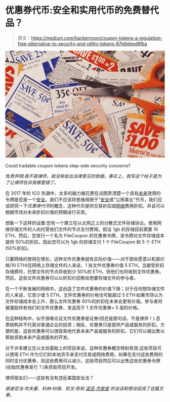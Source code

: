 # 优惠券代币:安全和实用代币的免费替代品？

> 原文：<https://medium.com/hackernoon/coupon-tokens-a-regulation-free-alternative-to-security-and-utility-tokens-87b6ebed8fba>

![](img/f93f98896e103a5d471fbf3da2af75f0.png)

Could tradable coupon tokens step-side security concerns?

*免责声明:我不是律师，我没有给出法律意见的依据。事实上，我写这个帖子是为了让律师告诉我哪里错了。*

在 2017 年的 ICO 热潮中，太多的脑力被花费在试图弄清楚一个具有[未来](https://hackernoon.com/tagged/future)效用的令牌是否是一个[安全](https://hackernoon.com/tagged/security)。我们不应该将思维局限于"[安全](https://hackernoon.com/tagged/security)或"公用事业"代币，我们应该研究一下*优惠券代币*的概念，这种代币提供交易折扣或[网络](https://hackernoon.com/tagged/network)费用折扣，并且可以根据市场对未来折扣价值的预期进行买卖。

想象一下这样的设置:您有一个建立在以太网之上的分散式文件存储协议。使用网络存储文件的人向托管他们文件的节点支付费用。假设 1gb 的存储目前需要 10 ETH。然后，您发行一个名为 FileCoupon 的优惠券令牌，该令牌对文件存储成本提供 50%的折扣，因此您可以为 1gb 的存储支付 1 个 FileCoupon 和 5 个 ETH (50%折扣)。

只要网络的使用在增长，这种文件优惠券就有实际价值——对于那些愿意以机架价格(10 ETH)在网络上存储文件的人来说，1 张文件优惠券价值 5 ETH。当接受折扣存储费时，托管文件的节点将收到少 50%的 ETH，但他们也将收到文件优惠券。然后，这些文件优惠券可以以折扣价回售给想要存储文件的参与者。

在一个不断发展的网络中，这创造了文件优惠券的价值下限；对于任何想存储文件的人来说，它至少值 5 ETH。文件优惠券的价格也可能超过 5 ETH:如果市场认为文件存储成本会上升，那么文件优惠券 50%的折扣在未来会更有价值。参与者将被激励持有他们的文件优惠券，发送高于 1 文件优惠券= 5 层的价格。

在这种结构中，似乎很难论证文件优惠券是证券(但还是那句话，不是律师！).息票结构并不代表对普通企业的投资；相反，优惠券只是提供产品或服务的折扣。方便的是，这些优惠券可以很容易地代表未来产品或服务的折扣，它们可以被出售以帮助资助未来产品或服务的开发。

对于许多建立在以太坊基础上的项目来说，这种优惠券概念特别有效:这些项目可以使用 ETH 作为它们的本地货币来支付交易或网络费用，如果在支付这些费用的同时支付优惠券，则这些费用可以减少。这些项目然后可以出售这些优惠券令牌(初始优惠券发行？)来资助项目开发。

律师朋友们——这些有没有违反美国安全法？

*感谢亚当·坎夫曼、科林·科根、凯文·陈和* [*诺亚·杰索普*](https://twitter.com/njess) *的谈话和想法促成了这篇文章。*